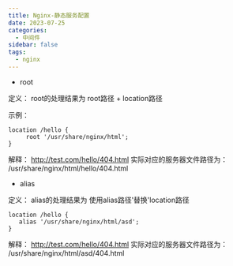 ```yaml
---
title: Nginx-静态服务配置
date: 2023-07-25
categories:
  - 中间件
sidebar: false
tags:
  - nginx
---
```


* root

定义： root的处理结果为 root路径 + location路径

示例：
```
location /hello {                                                                    
     root '/usr/share/nginx/html';
}
```

解释：  http://test.com/hello/404.html 实际对应的服务器文件路径为： /usr/share/nginx/html/hello/404.html

* alias

定义： alias的处理结果为 使用alias路径'替换'location路径
```
location /hello { 
   alias '/usr/share/nginx/html/asd';  
}
```

解释：  http://test.com/hello/404.html 实际对应的服务器文件路径为： /usr/share/nginx/html/asd/404.html



